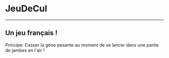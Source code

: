 # JeuDeCul
---------------
Un jeu français !
---------------

Principe:
  Casser la gène pesante au moment de se lancer dans une partie de jambes en l'air !
